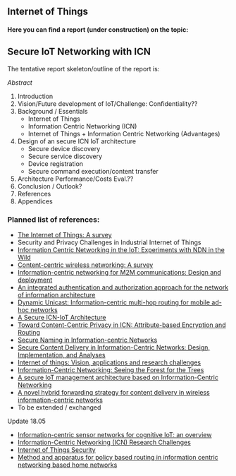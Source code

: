 ## Internet of Things

#### Here you can find a report (under construction) on the topic: 

## Secure IoT Networking with ICN

The tentative report skeleton/outline of the report is:

*Abstract*
1. Introduction
2. Vision/Future development of IoT/Challenge: Confidentiality??
2. Background / Essentials
    - Internet of Things
    - Information Centric Networking (ICN)
    - Internet of Things + Information Centric Networking (Advantages)
3. Design of an secure ICN IoT architecture
    - Secure device discovery
    - Secure service discovery
    - Device registration 
    - Secure command execution/content transfer
4. Architecture Performance/Costs Eval.??
5. Conclusion / Outlook?
6. References
7. Appendices


### Planned list of references:
- [The Internet of Things: A survey](https://www.sciencedirect.com/science/article/pii/S1389128610001568)
- Security and Privacy Challenges in
Industrial Internet of Things
- [Information Centric Networking in the IoT:
Experiments with NDN in the Wild](https://dl.acm.org/citation.cfm?id=2660144)
- [Content-centric wireless networking: A survey](https://www.sciencedirect.com/science/article/pii/S1389128614002497)
- [Information-centric networking for M2M communications: Design and deployment](https://www.sciencedirect.com/science/article/pii/S0140366416300676)
- [An integrated authentication and authorization approach for the network of information architecture](https://www.sciencedirect.com/science/article/pii/S1084804514001349)
- [Dynamic Unicast: Information-centric multi-hop routing for mobile ad-hoc networks](https://www.sciencedirect.com/science/article/pii/S138912861630072X)
- [A Secure ICN-IoT Architecture](http://ieeexplore.ieee.org/abstract/document/7962667/)
- [Toward Content-Centric Privacy in ICN:
Attribute-based Encryption and Routing](https://dl.acm.org/citation.cfm?id=2491237)
- [Secure Naming in Information-centric Networks](https://dl.acm.org/citation.cfm?id=1921248)
- [Secure Content Delivery in Information-Centric Networks:
Design, Implementation, and Analyses](https://dl.acm.org/citation.cfm?id=2491228)
- [Internet of things: Vision, applications and research challenges](https://www.sciencedirect.com/science/article/pii/S1570870512000674)
- [Information-Centric Networking:
Seeing the Forest for the Trees](https://dl.acm.org/citation.cfm?id=2070563)
- [A secure IoT management architecture based on Information-Centric Networking](https://www.sciencedirect.com/science/article/pii/S1084804516000370)
- [A novel hybrid forwarding strategy for content delivery in wireless information-centric networks](https://www.sciencedirect.com/science/article/pii/S0140366417306096)
- To be extended / exchanged

Update 18.05
- [Information-centric sensor networks for cognitive IoT: an overview](https://link.springer.com/article/10.1007/s12243-016-0533-8)
- [Information-Centric Networking (ICN) Research Challenges](http://www.rfc-editor.org/info/rfc7927)
- [Internet of Things Security](https://patents.google.com/patent/US9432378B1/en)
- [Method and apparatus for policy based routing in information centric networking based home networks](https://patents.google.com/patent/US9769034B2/en)

